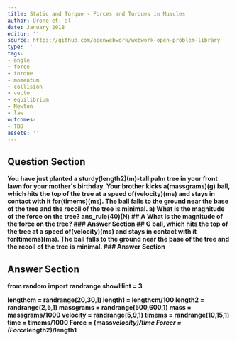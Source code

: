 ```yaml
---
title: Static and Torque - Forces and Torques in Muscles
author: Urone et. al
date: January 2018
editor: ''
source: https://github.com/openwebwork/webwork-open-problem-library
type: ''
tags:
- angle
- force
- torque
- momentum
- collision
- vector
- equilibrium
- Newton
- law
outcomes:
- TBD
assets: ''
---
```


## Question Section 

<b>
You have just planted a sturdy(length2)(m)-tall palm tree in your front lawn for your mother's
birthday. Your brother kicks a(massgrams)(g) ball, which hits the top of the tree at a speed of(velocity)(ms) and stays in contact with it for(timems)(ms). The ball falls to the ground near the base of the tree and the recoil of the tree is minimal. 
a) What is the magnitude of the force on the tree? 
ans_rule(40)(N)
## A
What is the magnitude of the force on the tree? 
### Answer Section
## G
ball, which hits the top of the tree at a speed of(velocity)(ms) and stays in contact with it for(timems)(ms). The ball falls to the ground near the base of the tree and the recoil of the tree is minimal. 
### Answer Section


## Answer Section

from random import randrange
showHint = 3

lengthcm = randrange(20,30,1)
length1 = lengthcm/100
length2 = randrange(2,5,1)
massgrams = randrange(500,600,1)
mass = massgrams/1000
velocity = randrange(5,9,1)
timems = randrange(10,15,1)
time = timems/1000
Force = (mass*velocity)/time
Forcer = (Force*length2)/length1